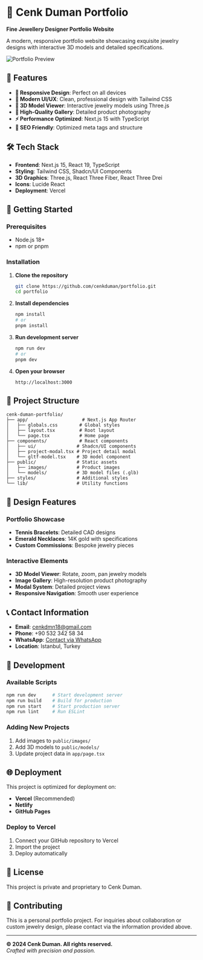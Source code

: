 # 💎 Cenk Duman Portfolio

**Fine Jewellery Designer Portfolio Website**

A modern, responsive portfolio website showcasing exquisite jewelry designs with interactive 3D models and detailed specifications.

![Portfolio Preview](https://img.shields.io/badge/Live%20Demo-Visit%20Portfolio-blue?style=for-the-badge&logo=vercel)

## 🌟 Features

- **📱 Responsive Design**: Perfect on all devices
- **🎨 Modern UI/UX**: Clean, professional design with Tailwind CSS
- **🔮 3D Model Viewer**: Interactive jewelry models using Three.js
- **📸 High-Quality Gallery**: Detailed product photography
- **⚡ Performance Optimized**: Next.js 15 with TypeScript
- **🎯 SEO Friendly**: Optimized meta tags and structure

## 🛠️ Tech Stack

- **Frontend**: Next.js 15, React 19, TypeScript
- **Styling**: Tailwind CSS, Shadcn/UI Components
- **3D Graphics**: Three.js, React Three Fiber, React Three Drei
- **Icons**: Lucide React
- **Deployment**: Vercel

## 🚀 Getting Started

### Prerequisites
- Node.js 18+ 
- npm or pnpm

### Installation

1. **Clone the repository**
   ```bash
   git clone https://github.com/cenkduman/portfolio.git
   cd portfolio
   ```

2. **Install dependencies**
   ```bash
   npm install
   # or
   pnpm install
   ```

3. **Run development server**
   ```bash
   npm run dev
   # or
   pnpm dev
   ```

4. **Open your browser**
   ```
   http://localhost:3000
   ```

## 📁 Project Structure

```
cenk-duman-portfolio/
├── app/                    # Next.js App Router
│   ├── globals.css        # Global styles
│   ├── layout.tsx         # Root layout
│   └── page.tsx           # Home page
├── components/            # React components
│   ├── ui/               # Shadcn/UI components
│   ├── project-modal.tsx # Project detail modal
│   └── gltf-model.tsx    # 3D model component
├── public/               # Static assets
│   ├── images/           # Product images
│   └── models/           # 3D model files (.glb)
├── styles/               # Additional styles
└── lib/                  # Utility functions
```

## 🎨 Design Features

### Portfolio Showcase
- **Tennis Bracelets**: Detailed CAD designs
- **Emerald Necklaces**: 14K gold with specifications
- **Custom Commissions**: Bespoke jewelry pieces

### Interactive Elements
- **3D Model Viewer**: Rotate, zoom, pan jewelry models
- **Image Gallery**: High-resolution product photography
- **Modal System**: Detailed project views
- **Responsive Navigation**: Smooth user experience

## 📞 Contact Information

- **Email**: [cenkdmn18@gmail.com](mailto:cenkdmn18@gmail.com)
- **Phone**: +90 532 342 58 34
- **WhatsApp**: [Contact via WhatsApp](https://wa.me/905323425834)
- **Location**: Istanbul, Turkey

## 🔧 Development

### Available Scripts

```bash
npm run dev      # Start development server
npm run build    # Build for production
npm run start    # Start production server
npm run lint     # Run ESLint
```

### Adding New Projects

1. Add images to `public/images/`
2. Add 3D models to `public/models/`
3. Update project data in `app/page.tsx`

## 🌐 Deployment

This project is optimized for deployment on:

- **Vercel** (Recommended)
- **Netlify**
- **GitHub Pages**

### Deploy to Vercel

1. Connect your GitHub repository to Vercel
2. Import the project
3. Deploy automatically

## 📄 License

This project is private and proprietary to Cenk Duman.

## 🤝 Contributing

This is a personal portfolio project. For inquiries about collaboration or custom jewelry design, please contact via the information provided above.

---

**© 2024 Cenk Duman. All rights reserved.**  
*Crafted with precision and passion.* 